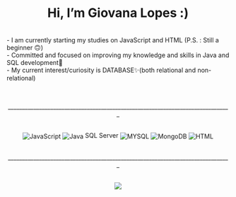 <div align = "center">

# Hi, I’m Giovana Lopes :) 
<br>
</div>
 - I am currently starting my studies on JavaScript and HTML (P.S. : Still a beginner 🙃)
<br>
 - Committed and focused on improving my knowledge and skills in Java and SQL development📌
<br>
 - My current interest/curiosity is DATABASE✨(both relational and non-relational) 
<br>
<br>
<br>
<div style="text-align:center">
  <p align ="center">_______________________________________________________________________________
  </p>
<br>
<div align = "center" >
    <img align ="center" alt="JavaScript" src="https://img.shields.io/badge/JavaScript-323330?style=for-the-badge&logo=javascript&logoColor=F7DF1E" />
    <img align ="center" alt="Java" src="https://img.shields.io/badge/Java-ED8B00?style=for-the-badge&logo=java&logoColor=white" />
     SQL Server
    <img align="center" alt="MYSQL" src="https://img.shields.io/badge/MySQL-005C84?style=for-the-badge&logo=mysql&logoColor=white" />
    <img align="center" alt="MongoDB" src="https://img.shields.io/badge/MongoDB-4EA94B?style=for-the-badge&logo=mongodb&logoColor=white" />  
    <img align ="center" alt="HTML" src="https://img.shields.io/badge/HTML5-E34F26?style=for-the-badge&logo=html5&logoColor=white" />
<br>
<br>
<div style="text-align:center">
  <p align ="center">_______________________________________________________________________________
  </p>
<br>
<a href="https://github.com/glopes2003">
  <img src="https://github-readme-stats.vercel.app/api?username=glopes2003&show_icons=true&bg_color=DEG,b4a7d6,6fa8dc&title_color=a9116a&hide_border=true&text_color=05213b&icon_color=a9116a"/>
</div>
